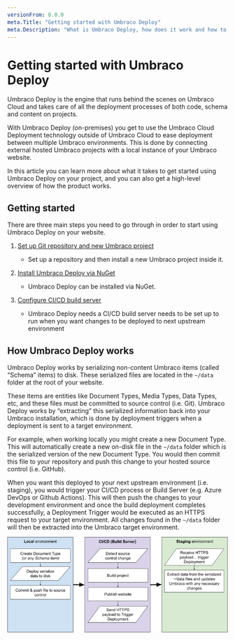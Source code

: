 ```yaml
---
versionFrom: 8.0.0
meta.Title: "Getting started with Umbraco Deploy"
meta.Description: "What is Umbraco Deploy, how does it work and how to get started using Umbraco Deploy "
---
```


# Getting started with Umbraco Deploy

Umbraco Deploy is the engine that runs behind the scenes on Umbraco Cloud and takes care of all the deployment processes of both code, schema and content on projects.

With Umbraco Deploy (on-premises) you get to use the Umbraco Cloud Deployment technology outside of Umbraco Cloud to ease deployment between multiple Umbraco environments. This is done by connecting external hosted Umbraco projects with a local instance of your Umbraco website.

In this article you can learn more about what it takes to get started using Umbraco Deploy on your project, and you can also get a high-level overview of how the product works.

## Getting started

There are three main steps you need to go through in order to start using Umbraco Deploy on your website.

1. [Set up Git repository and new Umbraco project](../installation/new-site#set-up-git-repository-and-umbraco-project)
    - Set up a repository and then install a new Umbraco project inside it.

2. [Install Umbraco Deploy via NuGet](../Installation/new-site#installing-and-setting-up-umbraco-deploy)
    - Umbraco Deploy can be installed via NuGet.

3. [Configure CI/CD build server](../Installation/new-site#setting-up-cicd-build-server-with-github-actions)
    - Umbraco Deploy needs a CI/CD build server needs to be set up to run when you want changes to be deployed to next upstream environment

## How Umbraco Deploy works

Umbraco Deploy works by serializing non-content Umbraco items (called “Schema” items) to disk. These serialized files are located in the `~/data` folder at the root of your website.

These items are entities like Document Types, Media Types, Data Types, etc, and these files must be committed to source control (i.e. Git). Umbraco Deploy works by “extracting” this serialized information back into your Umbraco installation, which is done by deployment triggers when a deployment is sent to a target environment.

For example, when working locally you might create a new Document Type. This will automatically create a new on-disk file in the `~/data` folder which is the serialized version of the new Document Type. You would then commit this file to your repository and push this change to your hosted source control (i.e. GitHub).

When you want this deployed to your next upstream environment (i.e. staging), you would trigger your CI/CD process or Build Server (e.g. Azure DevOps or Github Actions). This will then push the changes to your development environment and once the build deployment completes successfully, a Deployment Trigger would be executed as an HTTPS request to your target environment. All changes found in the `~/data` folder will then be extracted into the Umbraco target environment.

![Deploy workflow](images/Deploy_concept.png)
